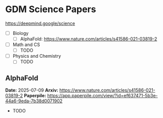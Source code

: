 # GDM Science Papers

<https://deepmind.google/science>

- [ ] Biology
  - [ ] AlphaFold: <https://www.nature.com/articles/s41586-021-03819-2>
- [ ] Math and CS
  - [ ] TODO
- [ ] Physics and Chemistry
  - [ ] TODO

## AlphaFold

**Date:** 2025-07-09
**Arxiv:** <https://www.nature.com/articles/s41586-021-03819-2>
**Paperpile:** <https://app.paperpile.com/view/?id=ef637471-5b3e-44a6-9eda-7b38d0071902>

- TODO
